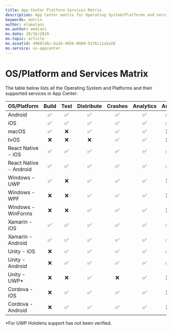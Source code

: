 ```yaml
---
title: App Center Platform Services Matrix
description: App Center matrix for Operating System/Platforms and services
keywords: matrix
author: elamalani
ms.author: emalani
ms.date: 10/16/2019
ms.topic: article
ms.assetid: 4966fa6c-ba1b-4656-89b0-5276c11a5a28
ms.service: vs-appcenter
---
```


# OS/Platform and Services Matrix

The table below lists all the Operating System and Platforms and their supported services in App Center:

| OS/Platform            | Build | Test | Distribute | Crashes | Analytics | Auth | Data | Push |
| :--------------------- | :---: | :--: | :--------: | :-----: | :-------: | :--: | :--: | :--: |
| Android                |  ✅   |  ✅  |     ✅     |   ✅    |    ✅     |  ✅  |  ✅  |  ✅  |
| iOS                    |  ✅   |  ✅  |     ✅     |   ✅    |    ✅     |  ✅  |  ✅  |  ✅  |
| macOS                  |  ✅   |  ❌  |     ✅     |   ✅    |    ✅     |  ❌  |  ❌  |  ✅  |
| tvOS                   |  ❌   |  ❌  |     ❌     |   ✅    |    ✅     |  ❌  |  ❌  |  ❌  |
| React Native - iOS     |  ✅   |  ✅  |     ✅     |   ✅    |    ✅     |  ✅  |  ✅  |  ✅  |
| React Native - Android |  ✅   |  ✅  |     ✅     |   ✅    |    ✅     |  ✅  |  ✅  |  ✅  |
| Windows - UWP          |  ✅   |  ❌  |     ✅     |   ✅    |    ✅     |  ❌  |  ❌  |  ✅  |
| Windows - WPF          |  ❌   |  ❌  |     ✅     |   ✅    |    ✅     |  ❌  |  ❌  |  ❌  |
| Windows - WinForms     |  ❌   |  ❌  |     ✅     |   ✅    |    ✅     |  ❌  |  ❌  |  ❌  |
| Xamarin - iOS          |  ✅   |  ✅  |     ✅     |   ✅    |    ✅     |  ✅  |  ✅  |  ✅  |
| Xamarin - Android      |  ✅   |  ✅  |     ✅     |   ✅    |    ✅     |  ✅  |  ✅  |  ✅  |
| Unity - iOS            |  ❌   |  ✅  |     ✅     |   ✅    |    ✅     |  ✅  |  ❌  |  ✅  |
| Unity - Android        |  ❌   |  ✅  |     ✅     |   ✅    |    ✅     |  ✅  |  ❌  |  ✅  |
| Unity - UWP*           |  ❌   |  ❌  |     ✅     |   ❌    |    ✅     |  ❌  |  ❌  |  ✅  |
| Cordova - iOS          |  ❌   |  ✅  |     ✅     |   ✅    |    ✅     |  ❌  |  ❌  |  ✅  |
| Cordova - Android      |  ❌   |  ✅  |     ✅     |   ✅    |    ✅     |  ❌  |  ❌  |  ✅  |

*For UWP Hololens support has not been verified.
